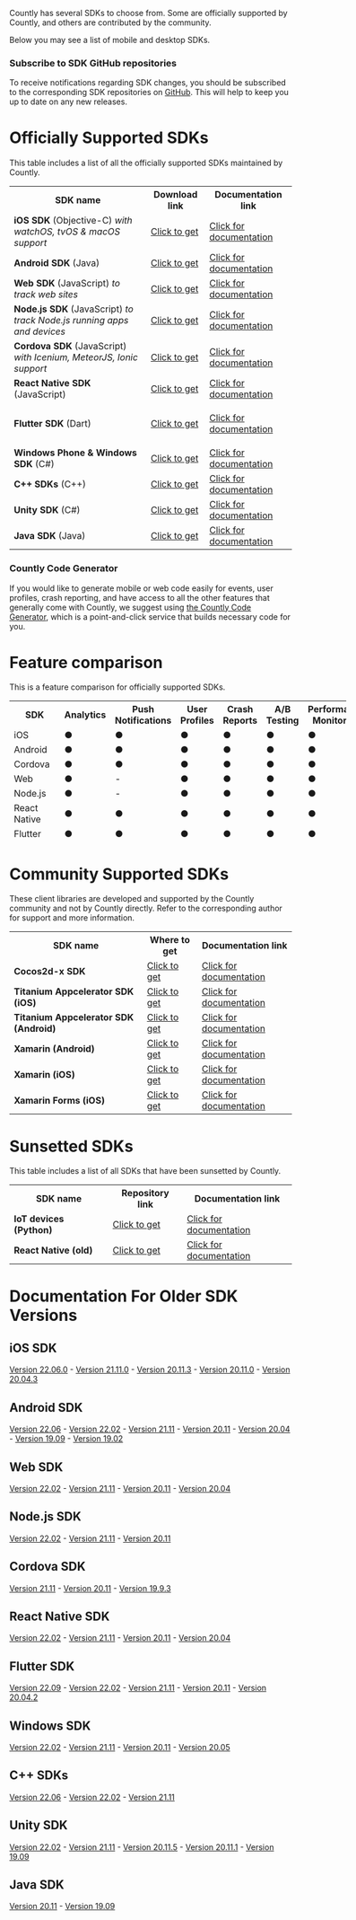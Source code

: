 <p>
  <span style="font-weight: 400;">Countly has several SDKs to choose from. Some are officially supported by Countly, and others are contributed by the community.</span>
</p>
<p>
  <span style="font-weight: 400;">Below you may see a list of mobile and desktop SDKs.</span>
</p>
<div class="callout callout--info">
  <h3 class="callout__title">Subscribe to SDK GitHub repositories</h3>
  <p>
    To receive notifications regarding SDK changes, you should be subscribed
    to the corresponding SDK repositories on
    <a href="http://github.com/countly">GitHub</a>. This will help to keep you
    up to date on any new releases.
  </p>
</div>
<h1>Officially Supported SDKs</h1>
<p>
  <span style="font-weight: 400;">This table includes a list of all the officially supported SDKs maintained by Countly.</span>
</p>
<table>
  <tbody>
    <tr>
      <th>SDK name</th>
      <th>Download link</th>
      <th>Documentation link</th>
    </tr>
    <tr>
      <td>
        <strong>iOS SDK</strong> (Objective-C)
        <em>with watchOS, tvOS &amp; macOS support</em>
      </td>
      <td>
        <a href="https://github.com/Countly/countly-sdk-ios">Click to get</a>
      </td>
      <td>
        <a href="https://resources.count.ly/docs/countly-sdk-for-ios-and-os-x">Click for documentation</a>
      </td>
    </tr>
    <tr>
      <td>
        <strong>Android SDK</strong> (Java)
      </td>
      <td>
        <a href="https://github.com/Countly/countly-sdk-android">Click to get</a>
      </td>
      <td>
        <a href="https://support.count.ly/hc/en-us/articles/360037754031-Android-SDK" target="_blank" rel="noopener">Click for documentation</a>
      </td>
    </tr>
    <tr>
      <td>
        <strong>Web SDK</strong> (JavaScript) <em>to track web sites</em>
      </td>
      <td>
        <a href="https://github.com/Countly/countly-sdk-web">Click to get</a>
      </td>
      <td>
        <a href="https://support.count.ly/hc/en-us/articles/360037441932-Web-analytics-JavaScript-" target="_blank" rel="noopener">Click for documentation</a>
      </td>
    </tr>
    <tr>
      <td>
        <strong>Node.js SDK</strong> (JavaScript)
        <em>to track Node.js running apps and devices</em>
      </td>
      <td>
        <a href="https://github.com/Countly/countly-sdk-nodejs">Click to get</a>
      </td>
      <td>
        <a href="https://support.count.ly/hc/en-us/articles/360037442892-NodeJS" target="_blank" rel="noopener">Click for documentation</a>
      </td>
    </tr>
    <tr>
      <td>
        <strong>Cordova SDK</strong> (JavaScript)
        <em>with Icenium, MeteorJS, Ionic support</em>
      </td>
      <td>
        <a href="https://github.com/Countly/countly-sdk-cordova" target="_blank" rel="noopener">Click to get</a>
      </td>
      <td>
        <a href="https://support.count.ly/hc/en-us/articles/360037813011-Cordova" target="_blank" rel="noopener">Click for documentation</a>
      </td>
    </tr>
    <tr>
      <td>
        <strong>React Native SDK</strong> (JavaScript)
      </td>
      <td>
        <a href="https://github.com/Countly/countly-sdk-react-native-bridge">Click to get</a>
      </td>
      <td>
        <a href="https://support.count.ly/hc/en-us/articles/360037813231-React-Native-Bridge-" target="_blank" rel="noopener">Click for documentation</a>
      </td>
    </tr>
    <tr>
      <td>
        <strong>Flutter SDK</strong> (Dart)
      </td>
      <td>
        <a href="https://github.com/Countly/countly-sdk-flutter-bridge" target="_blank" rel="noopener">Click to get</a>
      </td>
      <td>
        <p>
          <a href="https://support.count.ly/hc/en-us/articles/360037944212-Flutter" target="_blank" rel="noopener">Click for documentation</a>
        </p>
      </td>
    </tr>
    <tr>
      <td>
        <strong>Windows Phone &amp; Windows SDK</strong> (C#)
      </td>
      <td>
        <a href="https://github.com/Countly/countly-sdk-windows">Click to get</a>
      </td>
      <td>
        <a href="https://support.count.ly/hc/en-us/articles/360037754691-Windows" target="_blank" rel="noopener">Click for documentation</a>
      </td>
    </tr>
    <tr>
      <td>
        <strong>C++ SDKs</strong> (C++)
      </td>
      <td>
        <a href="http://github.com/countly/countly-sdk-cpp">Click to get</a>
      </td>
      <td>
        <a href="http://github.com/countly/countly-sdk-cpp">Click for documentation</a>
      </td>
    </tr>
    <tr>
      <td>
        <strong>Unity SDK</strong> (C#)
      </td>
      <td>
        <a href="http://github.com/countly/countly-sdk-unity">Click to get</a>
      </td>
      <td>
        <a href="https://resources.count.ly/docs/countly-sdk-for-unity">Click for documentation</a>
      </td>
    </tr>
    <tr>
      <td>
        <strong>Java SDK </strong>(Java)
      </td>
      <td>
        <a href="https://github.com/Countly/countly-sdk-java" target="_blank" rel="noopener">Click to get</a>
      </td>
      <td>
        <a href="https://support.count.ly/hc/en-us/articles/360037813891-Java" target="_blank" rel="noopener">Click for documentation</a>
      </td>
    </tr>
  </tbody>
</table>
<div class="callout callout--info">
  <h3 class="callout__title">Countly Code Generator</h3>
  <p>
    If you would like to generate mobile or web code easily for events, user
    profiles, crash reporting, and have access to all the other features that
    generally come with Countly, we suggest using
    <a href="http://code.count.ly">the Countly Code Generator</a>, which is a
    point-and-click service that builds necessary code for you.
  </p>
</div>
<h1>Feature comparison</h1>
<p>This is a feature comparison for officially supported SDKs.</p>
<table style="height: 252px; width: 601px;">
  <tbody>
    <tr style="height: 44px;">
      <th style="width: 143.137px; height: 44px;">SDK</th>
      <th class="wysiwyg-text-align-center" style="width: 71.8px; height: 44px;">Analytics</th>
      <th class="wysiwyg-text-align-center" style="width: 99.975px; height: 44px;">Push Notifications</th>
      <th class="wysiwyg-text-align-center" style="width: 59.925px; height: 44px;">User Profiles</th>
      <th class="wysiwyg-text-align-center" style="width: 61.3px; height: 44px;">Crash Reports</th>
      <th class="wysiwyg-text-align-center" style="width: 58.075px; height: 44px;">A/B Testing</th>
      <th class="wysiwyg-text-align-center" style="width: 100.675px; height: 44px;">Performance Monitoring</th>
      <th class="wysiwyg-text-align-center" style="width: 74.2625px; height: 44px;">Feedback widgets</th>
    </tr>
    <tr style="height: 22px;">
      <td style="width: 135.137px; height: 22px;">iOS</td>
      <td class="wysiwyg-text-align-center" style="width: 63.8px; height: 22px;">
        <span class="wysiwyg-color-green110 wysiwyg-font-size-x-large">●</span>
      </td>
      <td class="wysiwyg-text-align-center" style="width: 91.975px; height: 22px;">
        <span class="wysiwyg-color-green110 wysiwyg-font-size-x-large">●</span>
      </td>
      <td class="wysiwyg-text-align-center" style="width: 51.925px; height: 22px;">
        <span class="wysiwyg-color-green110 wysiwyg-font-size-x-large">●</span>
      </td>
      <td class="wysiwyg-text-align-center" style="width: 53.3px; height: 22px;">
        <span class="wysiwyg-color-green110 wysiwyg-font-size-x-large">●</span>
      </td>
      <td class="wysiwyg-text-align-center" style="width: 50.075px; height: 22px;">
        <span class="wysiwyg-color-green110 wysiwyg-font-size-x-large">●</span>
      </td>
      <td class="wysiwyg-text-align-center" style="width: 92.675px; height: 22px;">
        <span class="wysiwyg-color-green110 wysiwyg-font-size-x-large">●</span>
      </td>
      <td class="wysiwyg-text-align-center" style="width: 66.2625px; height: 22px;">
        <span class="wysiwyg-color-green110 wysiwyg-font-size-x-large">●</span>
      </td>
    </tr>
    <tr style="height: 22px;">
      <td style="width: 135.137px; height: 22px;">Android</td>
      <td class="wysiwyg-text-align-center" style="width: 63.8px; height: 22px;">
        <span class="wysiwyg-color-green110 wysiwyg-font-size-x-large">●</span>
      </td>
      <td class="wysiwyg-text-align-center" style="width: 91.975px; height: 22px;">
        <span class="wysiwyg-color-green110 wysiwyg-font-size-x-large">●</span>
      </td>
      <td class="wysiwyg-text-align-center" style="width: 51.925px; height: 22px;">
        <span class="wysiwyg-color-green110 wysiwyg-font-size-x-large">●</span>
      </td>
      <td class="wysiwyg-text-align-center" style="width: 53.3px; height: 22px;">
        <span class="wysiwyg-color-green110 wysiwyg-font-size-x-large">●</span>
      </td>
      <td class="wysiwyg-text-align-center" style="width: 50.075px; height: 22px;">
        <span class="wysiwyg-color-green110 wysiwyg-font-size-x-large">●</span>
      </td>
      <td class="wysiwyg-text-align-center" style="width: 92.675px; height: 22px;">
        <span class="wysiwyg-color-green110 wysiwyg-font-size-x-large">●</span>
      </td>
      <td class="wysiwyg-text-align-center" style="width: 66.2625px; height: 22px;">
        <span class="wysiwyg-color-green110 wysiwyg-font-size-x-large">●</span>
      </td>
    </tr>
    <tr style="height: 22px;">
      <td style="width: 135.137px; height: 22px;">Cordova</td>
      <td class="wysiwyg-text-align-center" style="width: 63.8px; height: 22px;">
        <span class="wysiwyg-color-green110 wysiwyg-font-size-x-large">●</span>
      </td>
      <td class="wysiwyg-text-align-center" style="width: 91.975px; height: 22px;">
        <span class="wysiwyg-color-green110 wysiwyg-font-size-x-large">●</span>
      </td>
      <td class="wysiwyg-text-align-center" style="width: 51.925px; height: 22px;">
        <span class="wysiwyg-color-green110 wysiwyg-font-size-x-large">●</span>
      </td>
      <td class="wysiwyg-text-align-center" style="width: 53.3px; height: 22px;">
        <span class="wysiwyg-color-green110 wysiwyg-font-size-x-large">●</span>
      </td>
      <td class="wysiwyg-text-align-center" style="width: 50.075px; height: 22px;">
        <span class="wysiwyg-color-green110 wysiwyg-font-size-x-large">●</span>
      </td>
      <td class="wysiwyg-text-align-center" style="width: 92.675px; height: 22px;">
        <span class="wysiwyg-color-green110 wysiwyg-font-size-x-large">●</span>
      </td>
      <td class="wysiwyg-text-align-center" style="width: 66.2625px; height: 22px;">
        <span class="wysiwyg-color-green110 wysiwyg-font-size-x-large">●</span>
      </td>
    </tr>
    <tr style="height: 22px;">
      <td style="width: 135.137px; height: 22px;">Web</td>
      <td class="wysiwyg-text-align-center" style="width: 63.8px; height: 22px;">
        <span class="wysiwyg-color-green110 wysiwyg-font-size-x-large">●</span>
      </td>
      <td class="wysiwyg-text-align-center" style="width: 91.975px; height: 22px;">-</td>
      <td class="wysiwyg-text-align-center" style="width: 51.925px; height: 22px;">
        <span class="wysiwyg-color-green110 wysiwyg-font-size-x-large">●</span>
      </td>
      <td class="wysiwyg-text-align-center" style="width: 53.3px; height: 22px;">
        <span class="wysiwyg-color-green110 wysiwyg-font-size-x-large">●</span>
      </td>
      <td class="wysiwyg-text-align-center" style="width: 50.075px; height: 22px;">
        <span class="wysiwyg-color-green110 wysiwyg-font-size-x-large">●</span>
      </td>
      <td class="wysiwyg-text-align-center" style="width: 92.675px; height: 22px;">
        <span class="wysiwyg-color-green110 wysiwyg-font-size-x-large">●</span>
      </td>
      <td class="wysiwyg-text-align-center" style="width: 66.2625px; height: 22px;">
        <span class="wysiwyg-color-green110 wysiwyg-font-size-x-large">●</span>
      </td>
    </tr>
    <tr style="height: 22px;">
      <td style="width: 135.137px; height: 22px;">Node.js</td>
      <td class="wysiwyg-text-align-center" style="width: 63.8px; height: 22px;">
        <span class="wysiwyg-color-green110 wysiwyg-font-size-x-large">●</span>
      </td>
      <td class="wysiwyg-text-align-center" style="width: 91.975px; height: 22px;">-</td>
      <td class="wysiwyg-text-align-center" style="width: 51.925px; height: 22px;">
        <span class="wysiwyg-color-green110 wysiwyg-font-size-x-large">●</span>
      </td>
      <td class="wysiwyg-text-align-center" style="width: 53.3px; height: 22px;">
        <span class="wysiwyg-color-green110 wysiwyg-font-size-x-large">●</span>
      </td>
      <td class="wysiwyg-text-align-center" style="width: 50.075px; height: 22px;">
        <span class="wysiwyg-color-green110 wysiwyg-font-size-x-large">●</span>
      </td>
      <td class="wysiwyg-text-align-center" style="width: 92.675px; height: 22px;">
        <span class="wysiwyg-color-green110 wysiwyg-font-size-x-large">●</span>
      </td>
      <td class="wysiwyg-text-align-center" style="width: 66.2625px; height: 22px;">-</td>
    </tr>
    <tr style="height: 22px;">
      <td style="width: 135.137px; height: 22px;">React Native</td>
      <td class="wysiwyg-text-align-center" style="width: 63.8px; height: 22px;">
        <span class="wysiwyg-color-green110 wysiwyg-font-size-x-large">●</span>
      </td>
      <td class="wysiwyg-text-align-center" style="width: 91.975px; height: 22px;">
        <span class="wysiwyg-color-green110 wysiwyg-font-size-x-large">●</span>
      </td>
      <td class="wysiwyg-text-align-center" style="width: 51.925px; height: 22px;">
        <span class="wysiwyg-color-green110 wysiwyg-font-size-x-large">●</span>
      </td>
      <td class="wysiwyg-text-align-center" style="width: 53.3px; height: 22px;">
        <span class="wysiwyg-color-green110 wysiwyg-font-size-x-large">●</span>
      </td>
      <td class="wysiwyg-text-align-center" style="width: 50.075px; height: 22px;">
        <span class="wysiwyg-color-green110 wysiwyg-font-size-x-large">●</span>
      </td>
      <td class="wysiwyg-text-align-center" style="width: 92.675px; height: 22px;">
        <span class="wysiwyg-color-green110 wysiwyg-font-size-x-large">●</span>
      </td>
      <td class="wysiwyg-text-align-center" style="width: 66.2625px; height: 22px;">
        <span class="wysiwyg-color-green110 wysiwyg-font-size-x-large">●</span>
      </td>
    </tr>
    <tr style="height: 22px;">
      <td style="width: 135.137px; height: 22px;">Flutter</td>
      <td class="wysiwyg-text-align-center" style="width: 63.8px; height: 22px;">
        <span class="wysiwyg-color-green110 wysiwyg-font-size-x-large">●</span>
      </td>
      <td class="wysiwyg-text-align-center" style="width: 91.975px; height: 22px;">
        <span class="wysiwyg-color-green110 wysiwyg-font-size-x-large">●</span>
      </td>
      <td class="wysiwyg-text-align-center" style="width: 51.925px; height: 22px;">
        <span class="wysiwyg-color-green110 wysiwyg-font-size-x-large">●</span>
      </td>
      <td class="wysiwyg-text-align-center" style="width: 53.3px; height: 22px;">
        <span class="wysiwyg-color-green110 wysiwyg-font-size-x-large">●</span>
      </td>
      <td class="wysiwyg-text-align-center" style="width: 50.075px; height: 22px;">
        <span class="wysiwyg-color-green110 wysiwyg-font-size-x-large">●</span>
      </td>
      <td class="wysiwyg-text-align-center" style="width: 92.675px; height: 22px;">
        <span class="wysiwyg-color-green110 wysiwyg-font-size-x-large">●</span>
      </td>
      <td class="wysiwyg-text-align-center" style="width: 66.2625px; height: 22px;">
        <span class="wysiwyg-color-green110 wysiwyg-font-size-x-large">●</span>
      </td>
    </tr>
    <tr style="height: 22px;">
      <td style="width: 135.137px; height: 22px;">Windows&nbsp;</td>
      <td class="wysiwyg-text-align-center" style="width: 63.8px; height: 22px;">
        <span class="wysiwyg-color-green110 wysiwyg-font-size-x-large">●</span>
      </td>
      <td class="wysiwyg-text-align-center" style="width: 91.975px; height: 22px;">
        <span class="wysiwyg-font-size-x-large wysiwyg-color-red110">●</span>
      </td>
      <td class="wysiwyg-text-align-center" style="width: 51.925px; height: 22px;">
        <span class="wysiwyg-color-green110 wysiwyg-font-size-x-large">●</span>
      </td>
      <td class="wysiwyg-text-align-center" style="width: 53.3px; height: 22px;">
        <span class="wysiwyg-color-green110 wysiwyg-font-size-x-large">●</span>
      </td>
      <td class="wysiwyg-text-align-center" style="width: 50.075px; height: 22px;">
        <span class="wysiwyg-font-size-x-large wysiwyg-color-red110">●</span>
      </td>
      <td class="wysiwyg-text-align-center" style="width: 92.675px; height: 22px;">
        <span class="wysiwyg-font-size-x-large wysiwyg-color-red110">●</span>
      </td>
      <td class="wysiwyg-text-align-center" style="width: 66.2625px; height: 22px;">
        <span class="wysiwyg-font-size-x-large wysiwyg-color-red110">●</span>
      </td>
    </tr>
    <tr style="height: 22px;">
      <td style="width: 135.137px; height: 22px;">C++</td>
      <td class="wysiwyg-text-align-center" style="width: 63.8px; height: 22px;">
        <span class="wysiwyg-color-green110 wysiwyg-font-size-x-large">●</span>
      </td>
      <td class="wysiwyg-text-align-center" style="width: 91.975px; height: 22px;">
        <span class="wysiwyg-font-size-x-large wysiwyg-color-red110">●</span>
      </td>
      <td class="wysiwyg-text-align-center" style="width: 51.925px; height: 22px;">
        <span class="wysiwyg-color-green110 wysiwyg-font-size-x-large">●</span>
      </td>
      <td class="wysiwyg-text-align-center" style="width: 53.3px; height: 22px;">
        <span class="wysiwyg-font-size-x-large wysiwyg-color-red110">●</span>
      </td>
      <td class="wysiwyg-text-align-center" style="width: 50.075px; height: 22px;">
        <span class="wysiwyg-color-green110 wysiwyg-font-size-x-large">●</span>
      </td>
      <td class="wysiwyg-text-align-center" style="width: 92.675px; height: 22px;">
        <span class="wysiwyg-font-size-x-large wysiwyg-color-red110">●</span>
      </td>
      <td class="wysiwyg-text-align-center" style="width: 66.2625px; height: 22px;">
        <span class="wysiwyg-font-size-x-large wysiwyg-color-red110">●</span>
      </td>
    </tr>
    <tr style="height: 10px;">
      <td style="width: 135.137px; height: 10px;">Unity</td>
      <td class="wysiwyg-text-align-center" style="width: 63.8px; height: 10px;">
        <span class="wysiwyg-color-green110 wysiwyg-font-size-x-large">●</span>
      </td>
      <td class="wysiwyg-text-align-center" style="width: 91.975px; height: 10px;">
        <span class="wysiwyg-color-green110 wysiwyg-font-size-x-large">●</span>
      </td>
      <td class="wysiwyg-text-align-center" style="width: 51.925px; height: 10px;">
        <span class="wysiwyg-color-green110 wysiwyg-font-size-x-large">●</span>
      </td>
      <td class="wysiwyg-text-align-center" style="width: 53.3px; height: 10px;">
        <span class="wysiwyg-color-green110 wysiwyg-font-size-x-large">●</span>
      </td>
      <td class="wysiwyg-text-align-center" style="width: 50.075px; height: 10px;">
        <span class="wysiwyg-color-green110 wysiwyg-font-size-x-large">●</span>
      </td>
      <td class="wysiwyg-text-align-center" style="width: 92.675px; height: 10px;">
        <span class="wysiwyg-font-size-x-large wysiwyg-color-red110">●</span>
      </td>
      <td class="wysiwyg-text-align-center" style="width: 66.2625px; height: 10px;">
        <span class="wysiwyg-font-size-x-large wysiwyg-color-red110">●</span>
      </td>
    </tr>
    <tr>
      <td style="width: 135.137px;">Java</td>
      <td class="wysiwyg-text-align-center" style="width: 63.8px;">
        <span class="wysiwyg-color-green110 wysiwyg-font-size-x-large">●</span>
      </td>
      <td class="wysiwyg-text-align-center" style="width: 91.975px;">
        <span class="wysiwyg-color-green110 wysiwyg-font-size-x-large"><span class="wysiwyg-font-size-x-large wysiwyg-color-red110">●</span></span>
      </td>
      <td class="wysiwyg-text-align-center" style="width: 51.925px;">
        <span class="wysiwyg-color-green110 wysiwyg-font-size-x-large">●</span>
      </td>
      <td class="wysiwyg-text-align-center" style="width: 53.3px;">
        <span class="wysiwyg-color-green110 wysiwyg-font-size-x-large">●</span>
      </td>
      <td class="wysiwyg-text-align-center" style="width: 50.075px;">
        <span class="wysiwyg-color-green110 wysiwyg-font-size-x-large"><span class="wysiwyg-font-size-x-large wysiwyg-color-red110">●</span></span>
      </td>
      <td class="wysiwyg-text-align-center" style="width: 92.675px;">
        <span class="wysiwyg-font-size-x-large wysiwyg-color-red110">●</span>
      </td>
      <td class="wysiwyg-text-align-center" style="width: 66.2625px;">
        <span class="wysiwyg-font-size-x-large wysiwyg-color-red110">●</span>
      </td>
    </tr>
  </tbody>
</table>
<h1>Community Supported SDKs</h1>
<p>
  <span>These client libraries are developed and supported by the Countly community and not by Countly directly. Refer to the corresponding author for support and more information.</span>
</p>
<table>
  <tbody>
    <tr>
      <th style="width: 302.641px;">SDK name</th>
      <th style="width: 102.359px;">Where to get</th>
      <th style="width: 175.109px;">Documentation link</th>
    </tr>
    <tr>
      <td style="width: 294.641px;">
        <strong>Cocos2d-x SDK</strong>
      </td>
      <td style="width: 94.3594px;">
        <a href="https://github.com/shadow0162/countly-sdk-cocos2d-x" target="_blank" rel="noopener">Click to get</a>
      </td>
      <td style="width: 167.109px;">
        <a href="https://support.count.ly/hc/en-us/articles/360038883751-Cocos2d-x" target="_blank" rel="noopener">Click for documentation</a>
      </td>
    </tr>
    <tr>
      <td style="width: 294.641px;">
        <strong>Titanium Appcelerator SDK (iOS)</strong>
      </td>
      <td style="width: 94.3594px;">
        <a href="https://github.com/dieskim/countly-sdk-appcelerator-titanium-ios" target="_blank" rel="noopener">Click to get</a>
      </td>
      <td style="width: 167.109px;">
        <a href="https://github.com/dieskim/countly-sdk-appcelerator-titanium-ios#readme" target="_blank" rel="noopener">Click for documentation</a>
      </td>
    </tr>
    <tr>
      <td style="width: 294.641px;">
        <strong>Titanium Appcelerator SDK (Android)</strong>
      </td>
      <td style="width: 94.3594px;">
        <a href="https://github.com/dieskim/countly-sdk-appcelerator-titanium-android" target="_blank" rel="noopener">Click to get</a>
      </td>
      <td style="width: 167.109px;">
        <a href="https://github.com/dieskim/countly-sdk-appcelerator-titanium-android#readme" target="_blank" rel="noopener">Click for documentation</a>
      </td>
    </tr>
    <tr>
      <td style="width: 294.641px;">
        <strong>Xamarin (Android)</strong>
      </td>
      <td style="width: 94.3594px;">
        <a href="https://www.nuget.org/packages?q=countly" target="_blank" rel="noopener">Click to get</a>
      </td>
      <td style="width: 167.109px;">
        <a href="https://support.count.ly/hc/en-us/articles/360037813691-Xamarin-Android-" target="_blank" rel="noopener">Click for documentation</a>
      </td>
    </tr>
    <tr>
      <td style="width: 294.641px;">
        <strong>Xamarin (iOS)</strong>
      </td>
      <td style="width: 94.3594px;">
        <a href="https://www.nuget.org/packages?q=countly" target="_blank" rel="noopener">Click to get</a>
      </td>
      <td style="width: 167.109px;">
        <a href="https://support.count.ly/hc/en-us/articles/360037443392-Xamarin-iOS" target="_blank" rel="noopener">Click for documentation</a>
      </td>
    </tr>
    <tr>
      <td style="width: 294.641px;">
        <strong>Xamarin Forms (iOS)</strong>
      </td>
      <td style="width: 94.3594px;">
        <a href="https://www.nuget.org/packages?q=countly" target="_blank" rel="noopener">Click to get</a>
      </td>
      <td style="width: 167.109px;">
        <a href="https://support.count.ly/hc/en-us/articles/360037813331-Xamarin-Forms-iOS-" target="_blank" rel="noopener">Click for documentation</a>
      </td>
    </tr>
  </tbody>
</table>
<h1>Sunsetted SDKs</h1>
<p>
  <span style="font-weight: 400;">This table includes a list of all SDKs that have been sunsetted by Countly.</span>
</p>
<table>
  <tbody>
    <tr>
      <th>SDK name</th>
      <th>Repository link</th>
      <th>Documentation link</th>
    </tr>
    <tr>
      <td>
        <strong>IoT devices (Python)</strong>
      </td>
      <td>
        <a href="https://github.com/Countly/countly-sdk-iot-python" target="_blank" rel="noopener">Click to get</a>
      </td>
      <td>
        <a href="https://support.count.ly/hc/en-us/articles/360037442772-IoT-devices-Python-" target="_blank" rel="noopener">Click for documentation</a>
      </td>
    </tr>
    <tr>
      <td>
        <strong>React Native (old)</strong>
      </td>
      <td>
        <a href="https://github.com/Countly/countly-sdk-react-native" target="_blank" rel="noopener">Click to get</a>
      </td>
      <td>
        <a href="https://support.count.ly/hc/en-us/articles/360037443012-React-Native-unmaintained-" target="_blank" rel="noopener">Click for documentation</a>
      </td>
    </tr>
  </tbody>
</table>
<h1>Documentation For Older SDK Versions</h1>
<h2>iOS SDK</h2>
<p>
  <a href="https://support.count.ly/hc/en-us/articles/13896615805337" target="_blank" rel="noopener">Version 22.06.0</a>
  -
  <a href="https://support.count.ly/hc/en-us/articles/10017895289625" target="_blank" rel="noopener">Version 21.11.0</a>
  -
  <a href="https://support.count.ly/hc/en-us/articles/4410229126809" target="_blank" rel="noopener">Version 20.11.3</a>
  -
  <a href="https://support.count.ly/hc/en-us/articles/900004099706" target="_blank" rel="noopener">Version 20.11.0</a>
  -
  <a href="https://support.count.ly/hc/en-us/articles/900004398263" target="_blank" rel="noopener">Version 20.04.3</a>
</p>
<h2>Android SDK</h2>
<p>
  <a href="https://support.count.ly/hc/en-us/articles/15806696414745" target="_self" rel="undefined">Version 22.06</a>
  -
  <a href="https://support.count.ly/hc/en-us/articles/11104014467737" target="_blank" rel="noopener">Version 22.02</a>
  -
  <a href="https://support.count.ly/hc/en-us/articles/11104063417241" target="_blank" rel="noopener">Version 21.11</a>
  -
  <a href="https://support.count.ly/hc/en-us/articles/4409196247065" target="_blank" rel="noopener">Version 20.11</a>
  -
  <a href="https://support.count.ly/hc/en-us/articles/900004313263" target="_blank" rel="noopener">Version 20.04</a>
  -
  <a href="https://support.count.ly/hc/en-us/articles/360038978452" target="_blank" rel="noopener">Version 19.09</a>
  -
  <a href="https://support.count.ly/hc/en-us/articles/360038842151-Android-SDK-19-02-" target="_blank" rel="noopener">Version 19.02</a>
</p>
<h2>Web SDK</h2>
<p>
  <a href="https://support.count.ly/hc/en-us/articles/8911877681945" target="_blank" rel="noopener">Version 22.02</a>
  -
  <a href="https://support.count.ly/hc/en-us/articles/6195638333593" target="_blank" rel="noopener">Version 21.11</a>
  -
  <a href="https://support.count.ly/hc/en-us/articles/4408793793689" target="_blank" rel="noopener">Version 20.11</a>
  -
  <a href="https://support.count.ly/hc/en-us/articles/900003463646" target="_blank" rel="noopener">Version 20.04</a>
</p>
<h2>Node.js SDK</h2>
<p>
  <a href="https://support.count.ly/hc/en-us/articles/13579891019929" target="_blank" rel="noopener">Version 22.02</a>
  -
  <a href="https://support.count.ly/hc/en-us/articles/6577856570137" target="_blank" rel="noopener">Version 21.11</a>
  -
  <a href="https://support.count.ly/hc/en-us/articles/4410672825881" target="_blank" rel="noopener">Version 20.11</a>
</p>
<h2>Cordova SDK</h2>
<p>
  <a href="https://support.count.ly/hc/en-us/articles/15669961053721" target="_blank" rel="noopener">Version 21.11</a>
  -
  <a href="https://support.count.ly/hc/en-us/articles/7019114935961" target="_blank" rel="noopener">Version 20.11</a>
  -
  <a href="https://support.count.ly/hc/en-us/articles/900004883663" target="_blank" rel="noopener">Version 19.9.3</a>
</p>
<h2>React Native SDK</h2>
<p>
  <a href="https://support.count.ly/hc/en-us/articles/11734029520665" target="_blank" rel="noopener">Version 22.02</a>
  -
  <a href="https://support.count.ly/hc/en-us/articles/6116239554841" target="_blank" rel="noopener">Version 21.11</a>
  -
  <a href="https://support.count.ly/hc/en-us/articles/6505713479577" target="_blank" rel="noopener">Version 20.11</a>
  -
  <a href="https://support.count.ly/hc/en-us/articles/900003765726" target="_blank" rel="noopener">Version 20.04</a>
</p>
<h2>Flutter SDK</h2>
<p>
  <a href="https://support.count.ly/hc/en-us/articles/15911643081369" target="_blank" rel="noopener">Version 22.09</a>
  -
  <a href="https://support.count.ly/hc/en-us/articles/15911440344601" target="_blank" rel="noopener">Version 22.02</a>
  -
  <a href="https://support.count.ly/hc/en-us/articles/9667091699097" target="_blank" rel="noopener">Version 21.11</a>
  -
  <a href="https://support.count.ly/hc/en-us/articles/4409295642137" target="_blank" rel="noopener">Version 20.11</a>
  -
  <a href="https://support.count.ly/hc/en-us/articles/900005264923" target="_blank" rel="noopener">Version 20.04.2</a>
</p>
<h2>Windows SDK</h2>
<p>
  <a href="https://support.count.ly/hc/en-us/articles/13579863428377" target="_blank" rel="noopener">Version 22.02</a>
  -
  <a href="https://support.count.ly/hc/en-us/articles/11428429151513" target="_blank" rel="noopener">Version 21.11</a>
  -
  <a href="https://support.count.ly/hc/en-us/articles/4413138651161" target="_blank" rel="noopener">Version 20.11</a>
  -
  <a href="https://support.count.ly/hc/en-us/articles/4403584269593" target="_blank" rel="noopener">Version 20.05</a>
</p>
<h2>C++ SDKs</h2>
<p>
  <a href="https://support.count.ly/hc/en-us/articles/16413408161817" target="_blank" rel="noopener">Version 22.06</a>
  -
  <a href="https://support.count.ly/hc/en-us/articles/10317667908889" target="_blank" rel="noopener">Version 22.02</a>
  -
  <a href="https://support.count.ly/hc/en-us/articles/9665186961945" target="_blank" rel="noopener">Version 21.11</a>
</p>
<h2>Unity SDK</h2>
<p>
  <a href="https://support.count.ly/hc/en-us/articles/13578391556121" target="_blank" rel="noopener">Version 22.02</a>
  -
  <a href="https://support.count.ly/hc/en-us/articles/7518482784409" target="_blank" rel="noopener">Version 21.11</a>
  -
  <a href="https://support.count.ly/hc/en-us/articles/4410908291737" target="_blank" rel="noopener">Version 20.11.5</a>
  -
  <a href="https://support.count.ly/hc/en-us/articles/900007764903" target="_blank" rel="noopener">Version 20.11.1</a>
  -
  <a href="https://support.count.ly/hc/en-us/articles/900002413783" target="_blank" rel="noopener">Version 19.09</a>
</p>
<h2>Java SDK</h2>
<p>
  <a href="https://support.count.ly/hc/en-us/articles/16286959845145" target="_blank" rel="noopener">Version 20.11</a>
  -
  <a href="https://support.count.ly/hc/en-us/articles/4404187501465" target="_blank" rel="noopener">Version 19.09</a>  
</p>
